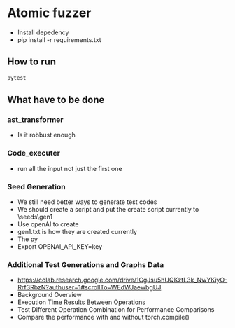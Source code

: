 # Atomic fuzzer

* Install depedency
* pip install -r requirements.txt

## How to run

```bash
pytest
```

## What have to be done

### ast_transformer

* Is it robbust enough

### Code_executer

* run all the input not just the first one

### Seed Generation

* We still need better ways to generate test codes
* We should create a script and put the create script currently to \seeds\gen1
* Use openAI to create
* gen1.txt is how they are created currently
* The py
* Export OPENAI_API_KEY=key

### Additional Test Generations and Graphs Data

* https://colab.research.google.com/drive/1CgJsu5hUQKztL3k_NwYKiyO-Rrf3RbzN?authuser=1#scrollTo=WEdWJaewbgUJ
* Background Overview
* Execution Time Results Between Operations
* Test Different Operation Combination for Performance Comparisons
* Compare the performance with and without torch.compile()